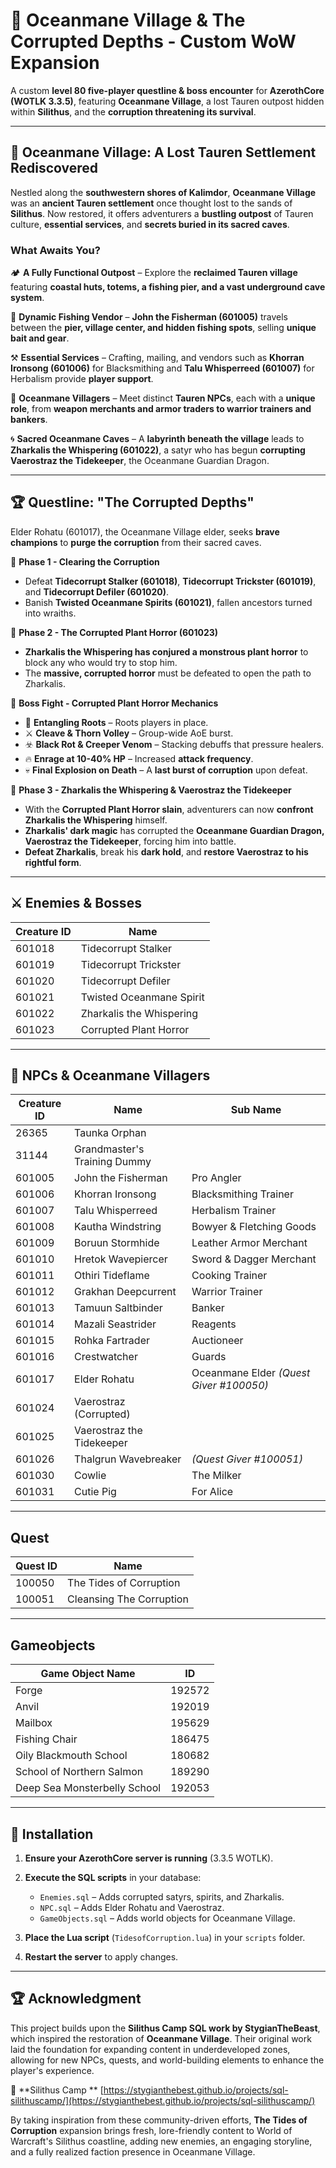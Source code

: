 
# 🌊 Oceanmane Village & The Corrupted Depths - Custom WoW Expansion  

A custom **level 80 five-player questline & boss encounter** for **AzerothCore (WOTLK 3.3.5)**, featuring **Oceanmane Village**, a lost Tauren outpost hidden within **Silithus**, and the **corruption threatening its survival**.  

---

## 📖 **Oceanmane Village: A Lost Tauren Settlement Rediscovered**  
Nestled along the **southwestern shores of Kalimdor**, **Oceanmane Village** was an **ancient Tauren settlement** once thought lost to the sands of **Silithus**. Now restored, it offers adventurers a **bustling outpost** of Tauren culture, **essential services**, and **secrets buried in its sacred caves**.  

### **What Awaits You?**  
🏕️ **A Fully Functional Outpost** – Explore the **reclaimed Tauren village** featuring **coastal huts, totems, a fishing pier, and a vast underground cave system**.  

🎣 **Dynamic Fishing Vendor** – **John the Fisherman (601005)** travels between the **pier, village center, and hidden fishing spots**, selling **unique bait and gear**.  

⚒️ **Essential Services** – Crafting, mailing, and vendors such as **Khorran Ironsong (601006)** for Blacksmithing and **Talu Whisperreed (601007)** for Herbalism provide **player support**.  

🐂 **Oceanmane Villagers** – Meet distinct **Tauren NPCs**, each with a **unique role**, from **weapon merchants and armor traders to warrior trainers and bankers**.  

🌀 **Sacred Oceanmane Caves** – A **labyrinth beneath the village** leads to **Zharkalis the Whispering (601022)**, a satyr who has begun **corrupting Vaerostraz the Tidekeeper**, the Oceanmane Guardian Dragon.  

---

## 🏆 **Questline: "The Corrupted Depths"**  
Elder Rohatu (601017), the Oceanmane Village elder, seeks **brave champions** to **purge the corruption** from their sacred caves.  

🔹 **Phase 1 - Clearing the Corruption**  
- Defeat **Tidecorrupt Stalker (601018)**, **Tidecorrupt Trickster (601019)**, and **Tidecorrupt Defiler (601020)**.  
- Banish **Twisted Oceanmane Spirits (601021)**, fallen ancestors turned into wraiths.  

🔹 **Phase 2 - The Corrupted Plant Horror (601023)**  
- **Zharkalis the Whispering has conjured a monstrous plant horror** to block any who would try to stop him.  
- The **massive, corrupted horror** must be defeated to open the path to Zharkalis.  

🔹 **Boss Fight - Corrupted Plant Horror Mechanics**  
- 🌿 **Entangling Roots** – Roots players in place.  
- ⚔️ **Cleave & Thorn Volley** – Group-wide AoE burst.  
- ☣️ **Black Rot & Creeper Venom** – Stacking debuffs that pressure healers.  
- 🔥 **Enrage at 10-40% HP** – Increased **attack frequency**.  
- 💀 **Final Explosion on Death** – A **last burst of corruption** upon defeat.  

🔹 **Phase 3 - Zharkalis the Whispering & Vaerostraz the Tidekeeper**  
- With the **Corrupted Plant Horror slain**, adventurers can now **confront Zharkalis the Whispering** himself.  
- **Zharkalis' dark magic** has corrupted the **Oceanmane Guardian Dragon, Vaerostraz the Tidekeeper**, forcing him into battle.  
- **Defeat Zharkalis**, break his **dark hold**, and **restore Vaerostraz to his rightful form**.  

---

## ⚔️ **Enemies & Bosses**  
| Creature ID | Name                      |
|------------|---------------------------|
| 601018     | Tidecorrupt Stalker       |
| 601019     | Tidecorrupt Trickster     |
| 601020     | Tidecorrupt Defiler       |
| 601021     | Twisted Oceanmane Spirit  |
| 601022     | Zharkalis the Whispering  |
| 601023     | Corrupted Plant Horror    |

---

## 👥 **NPCs & Oceanmane Villagers**  
| Creature ID | Name                     | Sub Name                  
|------------|-------------------------|--------------------------|
| 26365      | Taunka Orphan           |                          |
| 31144      | Grandmaster's Training Dummy |                      |
| 601005     | John the Fisherman      | Pro Angler               |
| 601006     | Khorran Ironsong        | Blacksmithing Trainer    |
| 601007     | Talu Whisperreed        | Herbalism Trainer        |
| 601008     | Kautha Windstring       | Bowyer & Fletching Goods |
| 601009     | Boruun Stormhide        | Leather Armor Merchant   |
| 601010     | Hretok Wavepiercer      | Sword & Dagger Merchant  |
| 601011     | Othiri Tideflame        | Cooking Trainer          |
| 601012     | Grakhan Deepcurrent     | Warrior Trainer         |
| 601013     | Tamuun Saltbinder       | Banker                   |
| 601014     | Mazali Seastrider       | Reagents                 |
| 601015     | Rohka Fartrader         | Auctioneer                         |
| 601016     | Crestwatcher            | Guards                         |
| 601017     | Elder Rohatu            | Oceanmane Elder    *(Quest Giver #100050)*      |
| 601024       | Vaerostraz (Corrupted) |
| 601025       | Vaerostraz the Tidekeeper |
| 601026     | Thalgrun Wavebreaker | *(Quest Giver #100051)* |
| 601030     | Cowlie                  | The Milker               |
| 601031     | Cutie Pig               | For Alice                |


---
##  **Quest**

| Quest  ID | Name                      |
|------------|---------------------------|
| 100050     | The Tides of Corruption       |
| 100051    | Cleansing The Corruption     |

---
##  **Gameobjects**

| Game Object Name              | ID      |
|--------------------------------|---------|
| Forge               | 192572  |
| Anvil                | 192019  |
| Mailbox                       | 195629  |
| Fishing Chair                 | 186475  |
| Oily Blackmouth School        | 180682  |
| School of Northern Salmon     | 189290  |
| Deep Sea Monsterbelly School  | 192053  |


---

## 📜 **Installation**  

1. **Ensure your AzerothCore server is running** (3.3.5 WOTLK).  

2. **Execute the SQL scripts** in your database:  
   - `Enemies.sql` – Adds corrupted satyrs, spirits, and Zharkalis.  
   - `NPC.sql` – Adds Elder Rohatu and Vaerostraz.  
   - `GameObjects.sql` – Adds world objects for Oceanmane Village.  

3. **Place the Lua script** (`TidesofCorruption.lua`) in your `scripts` folder.  

4. **Restart the server** to apply changes.  

---

## 🏆 **Acknowledgment**  
This project builds upon the **Silithus Camp SQL work by StygianTheBeast**, which inspired the restoration of **Oceanmane Village**. Their original work laid the foundation for expanding content in underdeveloped zones, allowing for new NPCs, quests, and world-building elements to enhance the player's experience.

🔗 **Silithus Camp ** [https://stygianthebest.github.io/projects/sql-silithuscamp/](https://stygianthebest.github.io/projects/sql-silithuscamp/)

By taking inspiration from these community-driven efforts, **The Tides of Corruption** expansion brings fresh, lore-friendly content to World of Warcraft's Silithus coastline, adding new enemies, an engaging storyline, and a fully realized faction presence in Oceanmane Village.



